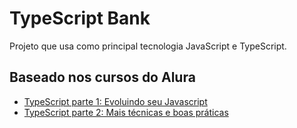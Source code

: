 # TypeScript Bank

Projeto que usa como principal tecnologia JavaScript e TypeScript.

## Baseado nos cursos do Alura

* [TypeScript parte 1: Evoluindo seu Javascript](https://cursos.alura.com.br/course/typescript-parte1)
* [TypeScript parte 2: Mais técnicas e boas práticas](https://cursos.alura.com.br/course/typescript-parte2)